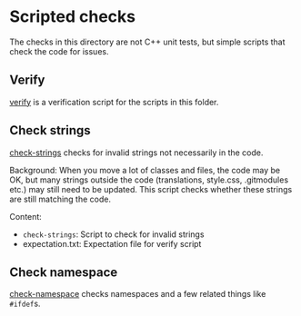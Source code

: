 # Scripted checks

The checks in this directory are not C++ unit tests, but simple scripts that
check the code for issues.

## Verify

[verify](verify) is a verification script for the scripts in this folder.

## Check strings

[check-strings](check-strings) checks for invalid strings not necessarily in
the code.

Background: When you move a lot of classes and files, the code may be OK, but
many strings outside the code (translations, style.css, .gitmodules etc.) may
still need to be updated. This script checks whether these strings are still
matching the code.

Content:

* `check-strings`: Script to check for invalid strings
* expectation.txt: Expectation file for verify script

## Check namespace

[check-namespace](check-namespace) checks namespaces and a few related things
like `#ifdef`s.

